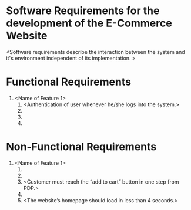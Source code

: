 # Software Requirements for the development of the E-Commerce Website

<Software requirements describe the interaction between the system and it's environment independent of its implementation. >

# Functional Requirements

1. <Name of Feature 1>
    1. <Authentication of user whenever he/she logs into the system.>
    2. <Only admin and Employees shall have access to the internal database.>
    3. <The website shall be integrated with Stripe payment solutions.>
    4. <Consumer shall manage their Account settings.>

# Non-Functional Requirements

1. <Name of Feature 1>
    1. <A customer shall easily find the right product for them.>
    2. <Customer shall make a purchase without contacting us.>
    3. <Customer must reach the “add to cart” button in one step from PDP.>
    4. <The website shall be able to scale based on user traffic.>
    5. <The website’s homepage should load in less than 4 seconds.>
